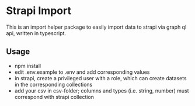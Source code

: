 # Strapi Import

This is an import helper package to easily import data to strapi via graph ql api, written in typescript.

## Usage

- npm install
- edit .env.example to .env and add corresponding values
- in strapi, create a privileged user with a role, which can create datasets in the corresponding collections
- add your csv in csv-folder; columns and types (i.e. string, number) must correspond with strapi collection
